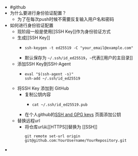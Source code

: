 - #github
- 为什么要进行身份验证配置？
	- 为了在每次push时候不需要反复输入用户名和密码
- 如何进行身份验证配置
	- 现阶段一般是使用[[SSH Key]]作为身份验证方式
	- 生成[[SSH Key]]
		- ```
		  ssh-keygen -t ed25519 -C "your_email@example.com"
		  ```
		- 默认保存为 `~/.ssh/id_ed25519`，`~`代表[[用户的主目录]]
	- 添加SSH Key到SSH-Agent
		- ```
		  eval "$(ssh-agent -s)"
		  ssh-add ~/.ssh/id_ed25519
		  ```
	- 将SSH Key 添加到 GitHub
		- 复制公钥内容
			- ```
			  cat ~/.ssh/id_ed25519.pub
			  ```
		- 在个人github的[SSH and GPG keys](https://github.com/settings/keys) 页面添加公钥
	- 替换远程url
		- 将仓库url从[[HTTPS]]替换为 [[SSH]]
		  ```
		  git remote set-url origin git@github.com:YourUsername/YourRepository.git
		  ```
-